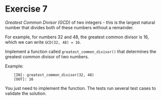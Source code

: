 # Exercise 7

*Greatest Common Divisor (GCD)* of two integers - this is the largest natural number that divides both of these numbers without a remainder.

For example, for numbers 32 and 48, the greatest common divisor is 16, which we can write `GCD(32, 48) = 16`.


Implement a function called `greatest_common_divisor()` that determines the greatest common divisor of two numbers.


Example:

```
    [IN]: greatest_common_divisor(32, 48)
    [OUT]: 16
```

You just need to implement the function. The  tests run several test cases to validate the solution.


